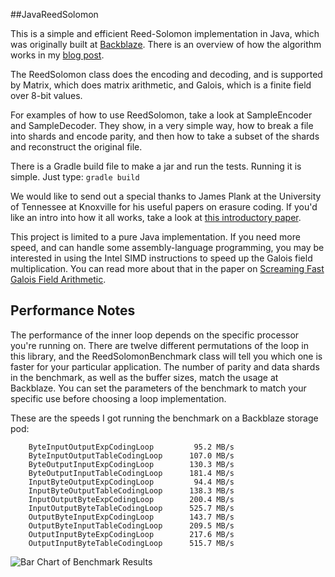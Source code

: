 ##JavaReedSolomon

This is a simple and efficient Reed-Solomon implementation in Java,
which was originally built at [Backblaze](https://www.backblaze.com).
There is an overview of how the algorithm works in my [blog
post](https://www.backblaze.com/blog/reed-solomon/).

The ReedSolomon class does the encoding and decoding, and is supported
by Matrix, which does matrix arithmetic, and Galois, which is a finite
field over 8-bit values.

For examples of how to use ReedSolomon, take a look at SampleEncoder
and SampleDecoder.  They show, in a very simple way, how to break a
file into shards and encode parity, and then how to take a subset of
the shards and reconstruct the original file.

There is a Gradle build file to make a jar and run the tests.  Running
it is simple.  Just type: `gradle build`

We would like to send out a special thanks to James Plank at the
University of Tennessee at Knoxville for his useful papers on erasure
coding.  If you'd like an intro into how it all works, take a look at
[this introductory paper](http://web.eecs.utk.edu/~plank/plank/papers/SPE-9-97.html).

This project is limited to a pure Java implementation.  If you need
more speed, and can handle some assembly-language programming,
you may be interested in using the Intel SIMD instructions to speed
up the Galois field multiplication.  You can read more about that 
in the paper on [Screaming Fast Galois Field Arithmetic](http://www.kaymgee.com/Kevin_Greenan/Publications_files/plank-fast2013.pdf).

## Performance Notes

The performance of the inner loop depends on the specific processor
you're running on.  There are twelve different permutations of the
loop in this library, and the ReedSolomonBenchmark class will tell
you which one is faster for your particular application.  The number
of parity and data shards in the benchmark, as well as the buffer
sizes, match the usage at Backblaze.  You can set the parameters of
the benchmark to match your specific use before choosing a loop
implementation. 

These are the speeds I got running the benchmark on a Backblaze
storage pod:

```
    ByteInputOutputExpCodingLoop         95.2 MB/s
    ByteInputOutputTableCodingLoop      107.0 MB/s
    ByteOutputInputExpCodingLoop        130.3 MB/s
    ByteOutputInputTableCodingLoop      181.4 MB/s
    InputByteOutputExpCodingLoop         94.4 MB/s
    InputByteOutputTableCodingLoop      138.3 MB/s
    InputOutputByteExpCodingLoop        200.4 MB/s
    InputOutputByteTableCodingLoop      525.7 MB/s
    OutputByteInputExpCodingLoop        143.7 MB/s
    OutputByteInputTableCodingLoop      209.5 MB/s
    OutputInputByteExpCodingLoop        217.6 MB/s
    OutputInputByteTableCodingLoop      515.7 MB/s
```

![Bar Chart of Benchmark Results](notes/benchmark_on_storage_pod.png)
 